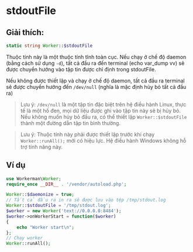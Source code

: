 # stdoutFile
## Giải thích:
```php
static string Worker::$stdoutFile
```

Thuộc tính này là một thuộc tính tĩnh toàn cục. Nếu chạy ở chế độ daemon (bằng cách sử dụng ```-d```), tất cả đầu ra đến terminal (echo var_dump vv) sẽ được chuyển hướng vào tập tin được chỉ định trong stdoutFile.

Nếu không được thiết lập và chạy ở chế độ daemon, tất cả đầu ra terminal sẽ được chuyển hướng đến `/dev/null` (nghĩa là mặc định hủy bỏ tất cả đầu ra)

> Lưu ý: `/dev/null` là một tập tin đặc biệt trên hệ điều hành Linux, thực tế là một hố đen, mọi dữ liệu được ghi vào tập tin này sẽ bị hủy bỏ. Nếu không muốn hủy bỏ đầu ra, có thể thiết lập `Worker::$stdoutFile` thành một đường dẫn tập tin bình thường.

> Lưu ý: Thuộc tính này phải được thiết lập trước khi chạy ```Worker::runAll();``` mới có hiệu lực. Hệ điều hành Windows không hỗ trợ tính năng này.

## Ví dụ

```php
use Workerman\Worker;
require_once __DIR__ . '/vendor/autoload.php';

Worker::$daemonize = true;
// Tất cả đầu ra in ra sẽ được lưu vào tệp /tmp/stdout.log
Worker::$stdoutFile = '/tmp/stdout.log';
$worker = new Worker('text://0.0.0.0:8484');
$worker->onWorkerStart = function($worker)
{
    echo "Worker start\n";
};
// Chạy worker
Worker::runAll();
```
